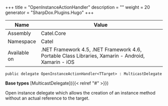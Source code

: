 

+++
title = "OpenInstanceActionHandler" 
description = ""
weight = 20
generator = "SharpDox.Plugins.Hugo"
+++

Name|Value
---|---
Assembly|Catel.Core
Namespace|Catel
Available on|.NET Framework 4.5, .NET Framework 4.6, Portable Class Libraries, Xamarin - Android, Xamarin - iOS

```
public delegate OpenInstanceActionHandler<TTarget> : MulticastDelegate
```

**Base types**
[MulticastDelegate]({{< relref "#" >}})

Open instance delegate which allows the creation of an instance method without an actual reference to the target.

